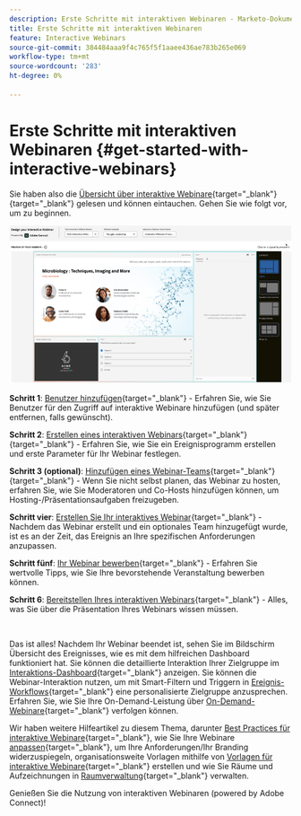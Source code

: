 ```yaml
---
description: Erste Schritte mit interaktiven Webinaren - Marketo-Dokumente - Produktdokumentation
title: Erste Schritte mit interaktiven Webinaren
feature: Interactive Webinars
source-git-commit: 384484aaa9f4c765f5f1aaee436ae783b265e069
workflow-type: tm+mt
source-wordcount: '283'
ht-degree: 0%

---
```


# Erste Schritte mit interaktiven Webinaren {#get-started-with-interactive-webinars}

Sie haben also die [Übersicht über interaktive Webinare](/help/marketo/product-docs/demand-generation/events/interactive-webinars/interactive-webinars-overview.md){target="_blank"}{target="_blank"} gelesen und können eintauchen. Gehen Sie wie folgt vor, um zu beginnen.

![](assets/get-started-with-interactive-webinars-1.png)

<p>

**Schritt 1**: [Benutzer hinzufügen](/help/marketo/product-docs/demand-generation/events/interactive-webinars/user-and-license-management.md#add-a-user){target="_blank"} - Erfahren Sie, wie Sie Benutzer für den Zugriff auf interaktive Webinare hinzufügen (und später entfernen, falls gewünscht).

**Schritt 2**: [Erstellen eines interaktiven Webinars](/help/marketo/product-docs/demand-generation/events/interactive-webinars/create-an-interactive-webinar.md){target="_blank"}{target="_blank"} - Erfahren Sie, wie Sie ein Ereignisprogramm erstellen und erste Parameter für Ihr Webinar festlegen.

**Schritt 3 (optional)**: [Hinzufügen eines Webinar-Teams](/help/marketo/product-docs/demand-generation/events/interactive-webinars/add-a-webinar-team.md){target="_blank"}{target="_blank"} - Wenn Sie nicht selbst planen, das Webinar zu hosten, erfahren Sie, wie Sie Moderatoren und Co-Hosts hinzufügen können, um Hosting-/Präsentationsaufgaben freizugeben.

**Schritt vier**: [Erstellen Sie Ihr interaktives Webinar](/help/marketo/product-docs/demand-generation/events/interactive-webinars/designing-interactive-webinars.md){target="_blank"} - Nachdem das Webinar erstellt und ein optionales Team hinzugefügt wurde, ist es an der Zeit, das Ereignis an Ihre spezifischen Anforderungen anzupassen.

**Schritt fünf**: [Ihr Webinar bewerben](/help/marketo/product-docs/demand-generation/events/interactive-webinars/promoting-an-interactive-webinar.md){target="_blank"} - Erfahren Sie wertvolle Tipps, wie Sie Ihre bevorstehende Veranstaltung bewerben können.

**Schritt 6**: [Bereitstellen Ihres interaktiven Webinars](/help/marketo/product-docs/demand-generation/events/interactive-webinars/deliver-an-interactive-webinar.md){target="_blank"} - Alles, was Sie über die Präsentation Ihres Webinars wissen müssen.

<br>

Das ist alles! Nachdem Ihr Webinar beendet ist, sehen Sie im Bildschirm Übersicht des Ereignisses, wie es mit dem hilfreichen Dashboard funktioniert hat. Sie können die detaillierte Interaktion Ihrer Zielgruppe im [Interaktions-Dashboard](/help/marketo/product-docs/demand-generation/events/interactive-webinars/engagement-dashboard.md){target="_blank"} anzeigen. Sie können die Webinar-Interaktion nutzen, um mit Smart-Filtern und Triggern in [Ereignis-Workflows](/help/marketo/product-docs/demand-generation/events/interactive-webinars/event-workflows.md){target="_blank"} eine personalisierte Zielgruppe anzusprechen. Erfahren Sie, wie Sie Ihre On-Demand-Leistung über [On-Demand-Webinare](/help/marketo/product-docs/demand-generation/events/interactive-webinars/on-demand-webinars.md){target="_blank"} verfolgen können.

Wir haben weitere Hilfeartikel zu diesem Thema, darunter [Best Practices für interaktive Webinare](/help/marketo/product-docs/demand-generation/events/interactive-webinars/best-practices-for-interactive-webinars.md){target="_blank"}, wie Sie Ihre Webinare [anpassen](/help/marketo/product-docs/demand-generation/events/interactive-webinars/customization.md){target="_blank"}, um Ihre Anforderungen/Ihr Branding widerzuspiegeln, organisationsweite Vorlagen mithilfe von [Vorlagen für interaktive Webinare](/help/marketo/product-docs/demand-generation/events/interactive-webinars/templates.md){target="_blank"} erstellen und wie Sie Räume und Aufzeichnungen in [Raumverwaltung](/help/marketo/product-docs/demand-generation/events/interactive-webinars/room-management.md){target="_blank"} verwalten.

Genießen Sie die Nutzung von interaktiven Webinaren (powered by Adobe Connect)!
